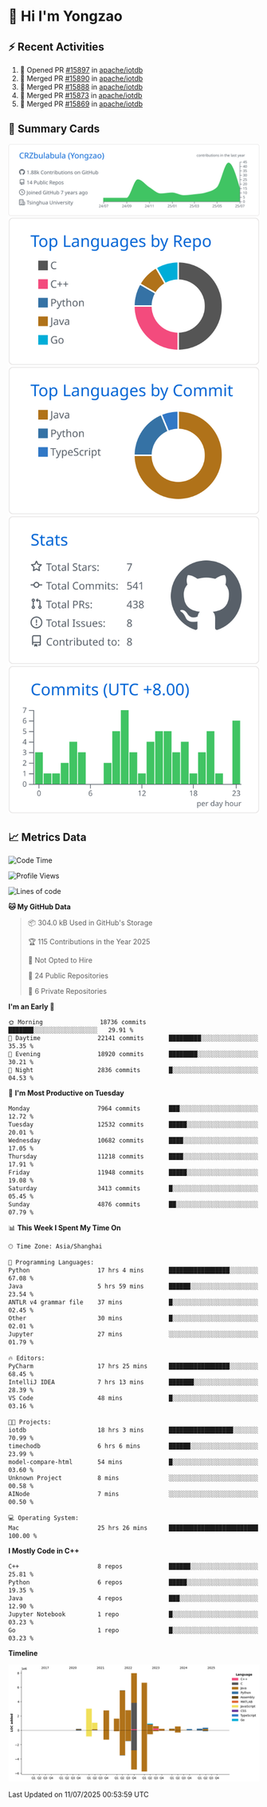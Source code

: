 # 👋 Hi I'm Yongzao

## ⚡ Recent Activities
<!--START_SECTION:activity-->
1. 💪 Opened PR [#15897](https://github.com/apache/iotdb/pull/15897) in [apache/iotdb](https://github.com/apache/iotdb)
2. 🎉 Merged PR [#15890](https://github.com/apache/iotdb/pull/15890) in [apache/iotdb](https://github.com/apache/iotdb)
3. 🎉 Merged PR [#15888](https://github.com/apache/iotdb/pull/15888) in [apache/iotdb](https://github.com/apache/iotdb)
4. 🎉 Merged PR [#15873](https://github.com/apache/iotdb/pull/15873) in [apache/iotdb](https://github.com/apache/iotdb)
5. 🎉 Merged PR [#15869](https://github.com/apache/iotdb/pull/15869) in [apache/iotdb](https://github.com/apache/iotdb)
<!--END_SECTION:activity-->

## 🎑 Summary Cards

[![](https://raw.githubusercontent.com/CRZbulabula/CRZbulabula/main/profile-summary-card-output/github/0-profile-details.svg)](https://github.com/vn7n24fzkq/github-profile-summary-cards)
[![](https://raw.githubusercontent.com/CRZbulabula/CRZbulabula/main/profile-summary-card-output/github/1-repos-per-language.svg)](https://github.com/vn7n24fzkq/github-profile-summary-cards) [![](https://raw.githubusercontent.com/CRZbulabula/CRZbulabula/main/profile-summary-card-output/github/2-most-commit-language.svg)](https://github.com/vn7n24fzkq/github-profile-summary-cards)
[![](https://raw.githubusercontent.com/CRZbulabula/CRZbulabula/main/profile-summary-card-output/github/3-stats.svg)](https://github.com/vn7n24fzkq/github-profile-summary-cards) [![](https://raw.githubusercontent.com/CRZbulabula/CRZbulabula/main/profile-summary-card-output/github/4-productive-time.svg)](https://github.com/vn7n24fzkq/github-profile-summary-cards)

## 📈 Metrics Data

<!--START_SECTION:waka-->
![Code Time](http://img.shields.io/badge/Code%20Time-1%2C048%20hrs%2041%20mins-blue)

![Profile Views](http://img.shields.io/badge/Profile%20Views-1-blue)

![Lines of code](https://img.shields.io/badge/From%20Hello%20World%20I%27ve%20Written-34.8%20million%20lines%20of%20code-blue)

**🐱 My GitHub Data** 

> 📦 304.0 kB Used in GitHub's Storage 
 > 
> 🏆 115 Contributions in the Year 2025
 > 
> 🚫 Not Opted to Hire
 > 
> 📜 24 Public Repositories 
 > 
> 🔑 6 Private Repositories 
 > 
**I'm an Early 🐤** 

```text
🌞 Morning                18736 commits       ███████░░░░░░░░░░░░░░░░░░   29.91 % 
🌆 Daytime                22141 commits       █████████░░░░░░░░░░░░░░░░   35.35 % 
🌃 Evening                18920 commits       ████████░░░░░░░░░░░░░░░░░   30.21 % 
🌙 Night                  2836 commits        █░░░░░░░░░░░░░░░░░░░░░░░░   04.53 % 
```
📅 **I'm Most Productive on Tuesday** 

```text
Monday                   7964 commits        ███░░░░░░░░░░░░░░░░░░░░░░   12.72 % 
Tuesday                  12532 commits       █████░░░░░░░░░░░░░░░░░░░░   20.01 % 
Wednesday                10682 commits       ████░░░░░░░░░░░░░░░░░░░░░   17.05 % 
Thursday                 11218 commits       ████░░░░░░░░░░░░░░░░░░░░░   17.91 % 
Friday                   11948 commits       █████░░░░░░░░░░░░░░░░░░░░   19.08 % 
Saturday                 3413 commits        █░░░░░░░░░░░░░░░░░░░░░░░░   05.45 % 
Sunday                   4876 commits        ██░░░░░░░░░░░░░░░░░░░░░░░   07.79 % 
```


📊 **This Week I Spent My Time On** 

```text
🕑︎ Time Zone: Asia/Shanghai

💬 Programming Languages: 
Python                   17 hrs 4 mins       █████████████████░░░░░░░░   67.08 % 
Java                     5 hrs 59 mins       ██████░░░░░░░░░░░░░░░░░░░   23.54 % 
ANTLR v4 grammar file    37 mins             █░░░░░░░░░░░░░░░░░░░░░░░░   02.45 % 
Other                    30 mins             █░░░░░░░░░░░░░░░░░░░░░░░░   02.01 % 
Jupyter                  27 mins             ░░░░░░░░░░░░░░░░░░░░░░░░░   01.79 % 

🔥 Editors: 
PyCharm                  17 hrs 25 mins      █████████████████░░░░░░░░   68.45 % 
IntelliJ IDEA            7 hrs 13 mins       ███████░░░░░░░░░░░░░░░░░░   28.39 % 
VS Code                  48 mins             █░░░░░░░░░░░░░░░░░░░░░░░░   03.16 % 

🐱‍💻 Projects: 
iotdb                    18 hrs 3 mins       ██████████████████░░░░░░░   70.99 % 
timechodb                6 hrs 6 mins        ██████░░░░░░░░░░░░░░░░░░░   23.99 % 
model-compare-html       54 mins             █░░░░░░░░░░░░░░░░░░░░░░░░   03.60 % 
Unknown Project          8 mins              ░░░░░░░░░░░░░░░░░░░░░░░░░   00.58 % 
AINode                   7 mins              ░░░░░░░░░░░░░░░░░░░░░░░░░   00.50 % 

💻 Operating System: 
Mac                      25 hrs 26 mins      █████████████████████████   100.00 % 
```

**I Mostly Code in C++** 

```text
C++                      8 repos             ██████░░░░░░░░░░░░░░░░░░░   25.81 % 
Python                   6 repos             █████░░░░░░░░░░░░░░░░░░░░   19.35 % 
Java                     4 repos             ███░░░░░░░░░░░░░░░░░░░░░░   12.90 % 
Jupyter Notebook         1 repo              █░░░░░░░░░░░░░░░░░░░░░░░░   03.23 % 
Go                       1 repo              █░░░░░░░░░░░░░░░░░░░░░░░░   03.23 % 
```



**Timeline**

![Lines of Code chart](https://raw.githubusercontent.com/CRZbulabula/CRZbulabula/main/assets/bar_graph.png)


 Last Updated on 11/07/2025 00:53:59 UTC
<!--END_SECTION:waka-->

